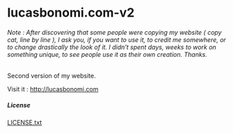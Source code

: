 lucasbonomi.com-v2
==================

###### Note : After discovering that some people were copying my website ( copy cat, line by line ), I ask you, if you want to use it, to credit me somewhere, or to change drastically the look of it. I didn't spent days, weeks to work on something unique, to see people use it as their own creation. Thanks.

Second version of my website.

Visit it : http://lucasbonomi.com

##### License 
[LICENSE.txt](LICENSE.txt)
